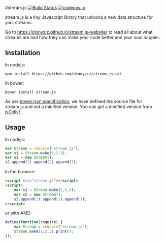 #stream.js [![Build Status](https://travis-ci.org/dionyziz/stream.js.svg?branch=master)](https://travis-ci.org/dionyziz/stream.js) [![codecov.io](https://codecov.io/github/dionyziz/stream.js/coverage.svg?branch=master)](https://codecov.io/github/dionyziz/stream.js?branch=master)

stream.js is a tiny Javascript library that unlocks a new data structure for you: streams.

Go to https://dionyziz.github.io/stream.js-website/ to read all about what streams are and how they can make your
code better and your soul happier.


## Installation

In nodejs:

```
npm install https://github.com/dionyziz/stream.js.git
```

In bower:

```
bower install stream.js
```

As per [bower.json specification](https://github.com/bower/spec/blob/master/json.md#main),
we have defined the source file for stream.js and not a minified version. You can get a
minified version from [jsDelivr](https://www.jsdelivr.com/projects/stream.js).

## Usage
In nodejs:

```js
var Stream = require('stream.js');
var s1 = Stream.make(1,2,3);
var s2 = new Stream();
s2.append(1).append(2).append(3);
```

In the browser:

```html
<script src="stream.js"></script>
<script>
	var s1 = Stream.make(1,2,3);
	var s2 = new Stream();
	s2.append(1).append(2).append(3);
</script>
```

or with AMD:
```js
define(function(require) {
	var Stream = require("stream.js");
	Stream.make(1,2,3).print();
});
```
